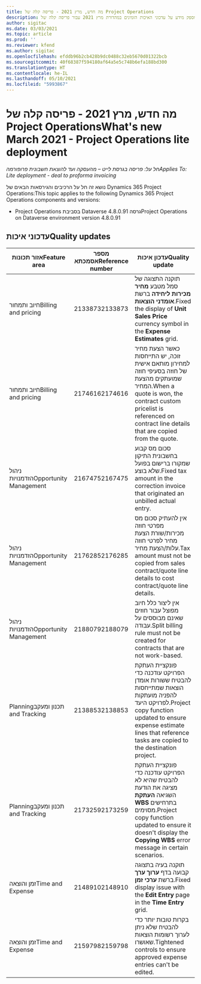 ```yaml
---
title: מה חדש, מרץ 2021 - פריסה קלה של Project Operations
description: נושא זה מספק מידע על עדכוני האיכות הזמינים במהדורת מרץ 2021 עבור פריסה קלה של Project Operations.
author: sigitac
ms.date: 03/03/2021
ms.topic: article
ms.prod: ''
ms.reviewer: kfend
ms.author: sigitac
ms.openlocfilehash: efddb96b2cb428b9dc0488c32eb5670d01322bcb
ms.sourcegitcommit: 40f68387f594180af64a5e5c748b6efa188bd300
ms.translationtype: HT
ms.contentlocale: he-IL
ms.lasthandoff: 05/10/2021
ms.locfileid: "5993867"
---
```

# <a name="whats-new-march-2021---project-operations-lite-deployment"></a><span data-ttu-id="6a149-103">מה חדש, מרץ 2021 - פריסה קלה של Project Operations</span><span class="sxs-lookup"><span data-stu-id="6a149-103">What's new March 2021 - Project Operations lite deployment</span></span>

<span data-ttu-id="6a149-104">_חל על: פריסה בגרסת לייט – מהעסקה ועד להוצאת חשבונית פרופורמה_</span><span class="sxs-lookup"><span data-stu-id="6a149-104">_Applies To: Lite deployment - deal to proforma invoicing_</span></span>


<span data-ttu-id="6a149-105">נושא זה חל על הרכיבים והגירסאות הבאים של Dynamics 365 Project Operations:</span><span class="sxs-lookup"><span data-stu-id="6a149-105">This topic applies to the following Dynamics 365 Project Operations components and versions:</span></span>

- <span data-ttu-id="6a149-106">Project Operations בסביבת Dataverse גרסה 4.8.0.91</span><span class="sxs-lookup"><span data-stu-id="6a149-106">Project Operations on Dataverse environment version 4.8.0.91</span></span> 

## <a name="quality-updates"></a><span data-ttu-id="6a149-107">עדכוני איכות</span><span class="sxs-lookup"><span data-stu-id="6a149-107">Quality updates</span></span>

| <span data-ttu-id="6a149-108">**אזור תכונות**</span><span class="sxs-lookup"><span data-stu-id="6a149-108">**Feature area**</span></span> | <span data-ttu-id="6a149-109">**מספר אסמכתא**</span><span class="sxs-lookup"><span data-stu-id="6a149-109">**Reference number**</span></span> | <span data-ttu-id="6a149-110">**עדכון איכות**</span><span class="sxs-lookup"><span data-stu-id="6a149-110">**Quality update**</span></span> |
| --- | --- | --- |
| <span data-ttu-id="6a149-111">חיוב ותמחור</span><span class="sxs-lookup"><span data-stu-id="6a149-111">Billing and pricing</span></span> | <span data-ttu-id="6a149-112">2133873</span><span class="sxs-lookup"><span data-stu-id="6a149-112">2133873</span></span> | <span data-ttu-id="6a149-113">תוקנה התצוגה של סמל מטבע **מחיר מכירות ליחידה** ברשת **אומדני הוצאות**.</span><span class="sxs-lookup"><span data-stu-id="6a149-113">Fixed the display of **Unit Sales Price** currency symbol in the **Expense Estimates** grid.</span></span> |
| <span data-ttu-id="6a149-114">חיוב ותמחור</span><span class="sxs-lookup"><span data-stu-id="6a149-114">Billing and pricing</span></span> | <span data-ttu-id="6a149-115">2174616</span><span class="sxs-lookup"><span data-stu-id="6a149-115">2174616</span></span> | <span data-ttu-id="6a149-116">כאשר הצעת מחיר זוכה, יש התייחסות למחירון מותאם אישית של חוזה בסעיפי חוזה שמועתקים מהצעת המחיר.</span><span class="sxs-lookup"><span data-stu-id="6a149-116">When a quote is won, the contract custom pricelist is referenced on contract line details that are copied from the quote.</span></span> |
| <span data-ttu-id="6a149-117">ניהול הזדמנויות</span><span class="sxs-lookup"><span data-stu-id="6a149-117">Opportunity Management</span></span> | <span data-ttu-id="6a149-118">2167475</span><span class="sxs-lookup"><span data-stu-id="6a149-118">2167475</span></span> | <span data-ttu-id="6a149-119">סכום מס קבוע בחשבונית התיקון שמקורו ברישום בפועל שלא בוצע.</span><span class="sxs-lookup"><span data-stu-id="6a149-119">Fixed tax amount in the correction invoice that originated an unbilled actual entry.</span></span> |
| <span data-ttu-id="6a149-120">ניהול הזדמנויות</span><span class="sxs-lookup"><span data-stu-id="6a149-120">Opportunity Management</span></span> | <span data-ttu-id="6a149-121">2176285</span><span class="sxs-lookup"><span data-stu-id="6a149-121">2176285</span></span> | <span data-ttu-id="6a149-122">אין להעתיק סכום מס מפרטי חוזה מכירות/שורת הצעת מחיר לפרטי חוזה עלות/הצעת מחיר.</span><span class="sxs-lookup"><span data-stu-id="6a149-122">Tax amount must not be copied from sales contract/quote line details to cost contract/quote line details.</span></span> |
| <span data-ttu-id="6a149-123">ניהול הזדמנויות</span><span class="sxs-lookup"><span data-stu-id="6a149-123">Opportunity Management</span></span> | <span data-ttu-id="6a149-124">2188079</span><span class="sxs-lookup"><span data-stu-id="6a149-124">2188079</span></span> | <span data-ttu-id="6a149-125">אין ליצור כלל חיוב מפוצל עבור חוזים שאינם מבוססים על עבודה.</span><span class="sxs-lookup"><span data-stu-id="6a149-125">Split billing rule must not be created for contracts that are not work-based.</span></span> |
| <span data-ttu-id="6a149-126">‏‫תכנון ומעקב</span><span class="sxs-lookup"><span data-stu-id="6a149-126">Planning and Tracking</span></span> | <span data-ttu-id="6a149-127">2138853</span><span class="sxs-lookup"><span data-stu-id="6a149-127">2138853</span></span> | <span data-ttu-id="6a149-128">פונקציית העתקת הפרויקט עודכנה כדי להבטיח ששורות אומדן הוצאות שמתייחסות להפניה מועתקות לפרויקט היעד.</span><span class="sxs-lookup"><span data-stu-id="6a149-128">Project copy function updated to ensure expense estimate lines that reference tasks are copied to the destination project.</span></span> |
| <span data-ttu-id="6a149-129">‏‫תכנון ומעקב</span><span class="sxs-lookup"><span data-stu-id="6a149-129">Planning and Tracking</span></span> | <span data-ttu-id="6a149-130">2173259</span><span class="sxs-lookup"><span data-stu-id="6a149-130">2173259</span></span> | <span data-ttu-id="6a149-131">פונקציית העתקת הפרויקט עודכנה כדי להבטיח שהיא לא מציגה את הודעת השגיאה **העתקת WBS** בתרחישים מסוימים.</span><span class="sxs-lookup"><span data-stu-id="6a149-131">Project copy function updated to ensure it doesn't display the **Copying WBS** error message in certain scenarios.</span></span> |
| <span data-ttu-id="6a149-132">זמן והוצאה</span><span class="sxs-lookup"><span data-stu-id="6a149-132">Time and Expense</span></span> | <span data-ttu-id="6a149-133">2148910</span><span class="sxs-lookup"><span data-stu-id="6a149-133">2148910</span></span> | <span data-ttu-id="6a149-134">תוקנה בעיה בתצוגה קבועה בדף **ערוך ערך** ברשת **ערכי זמן**.</span><span class="sxs-lookup"><span data-stu-id="6a149-134">Fixed display issue with the **Edit Entry** page in the **Time Entry** grid.</span></span> |
| <span data-ttu-id="6a149-135">זמן והוצאה</span><span class="sxs-lookup"><span data-stu-id="6a149-135">Time and Expense</span></span> | <span data-ttu-id="6a149-136">2159798</span><span class="sxs-lookup"><span data-stu-id="6a149-136">2159798</span></span> | <span data-ttu-id="6a149-137">בקרות טובות יותר כדי להבטיח שלא ניתן לערוך רשומות הוצאות שאושרו.</span><span class="sxs-lookup"><span data-stu-id="6a149-137">Tightened controls to ensure approved expense entries can't be edited.</span></span> |


